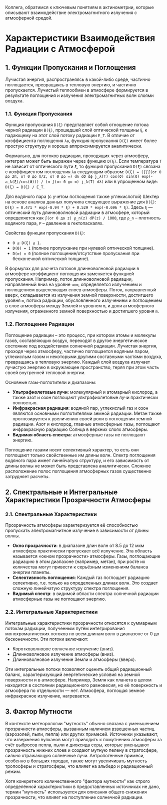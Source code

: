 Коллега, обратимся к ключевым понятиям в актинометрии, которые описывают взаимодействие электромагнитного излучения с атмосферной средой.

# Характеристики Взаимодействия Радиации с Атмосферой

## 1. Функции Пропускания и Поглощения

Лучистая энергия, распространяясь в какой-либо среде, частично поглощается, превращаясь в тепловую энергию, и частично пропускается. Лучистый теплообмен в атмосфере формируется в результате поглощения и излучения электромагнитных волн слоями воздуха.

### 1.1. Функция Пропускания

Функция пропускания `D(ξ)` представляет собой отношение потока черной радиации `B(ξ)`, прошедшей слой оптической толщины `ξ`, к падающему на этот слой потоку радиации `E_T`. В отличие от коэффициента поглощения `λa`, функция пропускания `D(ξ)` имеет более простую структуру и хорошо аппроксимируется аналитически.

Формально, для потоков радиации, проходящих через атмосферу, интеграл может быть выражен через функцию `D(ξ)`. Если температура `T` не зависит от оптического пути `ξ`, то функция пропускания `D(ξ)` связана с коэффициентом поглощения `λa` следующим образом:
`D(ξ) = (∫∫∫(от 0 до 2π, от 0 до π/2, от 0 до ∞) dλ dϑ dϕ j_λ(T) cos(ϑ) sin(ϑ) exp(-a_λ(ξ)/cos(ϑ))) / (π ∫(от 0 до ∞) j_λ(T) dλ)`
или в упрощенном виде: `D(ξ) = B(ξ) / E_T`.

Для водяного пара (с учетом поглощения также углекислотой) Шехтер на основе анализа данных получила следующее выражение для `D(ξ)`:
`D(ξ) = 0.471 * exp(-8.94 * ξ) + 0.529 * exp(-0.696 * ξ)`.
Здесь `ξ` — оптический путь длинноволновой радиации в атмосфере, который определяется как `∫(от 0 до z) ρ_n(z) dP(z) / 1000`, где `ρ_n` – плотность водяного пара, `P` – давление в гектопаскалях.

Свойства функции пропускания `D(ξ)`:

* `0 ≤ D(ξ) ≤ 1`.
* `D(0) = 1` (полное пропускание при нулевой оптической толщине).
* `D(∞) = 0` (полное поглощение/отсутствие пропускания при бесконечной оптической толщине).

В формулах для расчета потоков длинноволновой радиации в атмосфере коэффициент поглощения заменяется функцией пропускания. Например, поток длинноволновой радиации, направленный вниз на уровне `u=m`, определяется излучением и поглощением вышележащих слоев атмосферы. Поток, направленный вверх, складывается из излучения земной поверхности, достигшего уровня `m`, потока радиации, обусловленного излучением и поглощением в слое атмосферы между Землей и уровнем `m`, и доли атмосферного излучения, отраженного земной поверхностью и достигшего уровня `m`.

### 1.2. Поглощение Радиации

Поглощение радиации – это процесс, при котором атомы и молекулы газов, составляющих воздух, переходят в другое энергетическое состояние под воздействием солнечной радиации. Лучистая энергия, проходя через атмосферу, частично поглощается водяным паром, углекислым газом и некоторыми другими составными частями воздуха, превращаясь в тепловую энергию. Каждый слой воздуха излучает лучистую энергию в окружающее пространство, теряя при этом часть своей внутренней тепловой энергии.

Основные газы-поглотители и диапазоны:

* **Ультрафиолетовые лучи**: молекулярный и атомарный кислород, а также азот и озон поглощают ультрафиолетовые лучи практически полностью.
* **Инфракрасная радиация**: водяной пар, углекислый газ и озон являются основными поглотителями земной радиации. Метан также прогнозируется к увеличению своей роли в поглощении земной радиации. Азот и кислород, главные атмосферные газы, поглощают инфракрасную радиацию Солнца в верхних слоях атмосферы.
* **Видимая область спектра**: атмосферные газы не поглощают энергию.

Поглощение газами носит селективный характер, то есть они поглощают только свойственные им длины волн. Спектр поглощения водяного пара имеет линейчатую структуру, и его зависимость от длины волны не может быть представлена аналитически. Сложное расположение полос поглощения атмосферных газов существенно затрудняет расчеты.

## 2. Спектральные и Интегральные Характеристики Прозрачности Атмосферы

### 2.1. Спектральные Характеристики

Прозрачность атмосферы характеризуется её способностью пропускать электромагнитное излучение в зависимости от длины волны.

* **Окно прозрачности**: в диапазоне длин волн от 8.5 до 12 мкм атмосфера практически пропускает всё излучение. Эта область называется «окном прозрачности» атмосферы. Газы, поглощающие радиацию в этом диапазоне (например, метан), при росте их количества могут привести к серьёзным изменениям баланса энергии планеты.
* **Селективность поглощения**: Каждый газ поглощает радиацию селективно, т.е. только на определенных длинах волн. Это создает сложную линейчатую структуру спектра поглощения.
* **Видимый спектр**: в видимой области спектра солнечной радиации атмосферные газы не поглощают энергию.

### 2.2. Интегральные Характеристики

Интегральные характеристики прозрачности относятся к суммарным потокам радиации, полученным путём интегрирования монохроматических потоков по всем длинам волн в диапазоне от 0 до бесконечности. Эти потоки включают:

* Коротковолновое солнечное излучение (вниз).
* Длинноволновое излучение атмосферы (вниз).
* Длинноволновое излучение Земли и атмосферы (вверх).

Эти интегральные потоки позволяют оценить общий радиационный баланс, характеризующий энергетические условия на земной поверхности и в атмосфере. Например, Земля как планета в целом находится в состоянии радиационного равновесия, но её поверхность и атмосфера по отдельности — нет. Атмосфера, поглощая земное инфракрасное излучение, нагревается.

## 3. Фактор Мутности

В контексте метеорологии "мутность" обычно связана с уменьшением прозрачности атмосферы, вызванным наличием взвешенных частиц (аэрозолей, пыли, пепла) или других примесей. Источники указывают, что извержения вулканов могут приводить к помутнению атмосферы за счёт выбросов пепла, пыли и диоксида серы, которые уменьшают прозрачность нижних слоев и создают мутную пелену в стратосфере, сильно отражающую солнечные лучи. Антропогенные примеси, особенно в больших городах, также могут увеличивать мутность тропосферы и стратосферы, что влияет на альбедо и радиационный режим.

Хотя конкретного количественного "фактора мутности" как строго определённой характеристики в предоставленных источниках не дано, термин "мутность" используется для описания общего снижения прозрачности, что влияет на поступление солнечной радиации.
